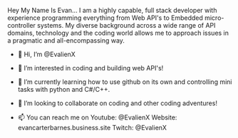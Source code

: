 Hey My Name Is Evan... I am a highly capable, full stack developer with experience programming everything from Web API's to Embedded micro-controller systems. My diverse background across a wide range of API domains, technology and the coding world allows me to approach issues in a pragmatic and all-encompassing way.

- 👋 Hi, I’m @EvalienX

- 👀 I’m interested in coding and building web API's!

- 🌱 I’m currently learning how to use github on its own and controlling mini tasks with python and C#/C++.

- 💞️ I’m looking to collaborate on coding and other coding adventures!

- 📫 You can reach me on Youtube: @EvalienX Website: evancarterbarnes.business.site Twitch: @EvalienX
